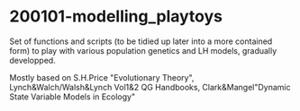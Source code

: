 # 200101-modelling_playtoys
Set of functions and scripts (to be tidied up later into a more contained form) to play with various population genetics and LH models, gradually developped.

Mostly based on S.H.Price "Evolutionary Theory", Lynch&Walch/Walsh&Lynch Vol1&2 QG Handbooks, Clark&Mangel"Dynamic State Variable Models in Ecology"
